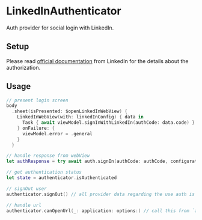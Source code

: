 # LinkedInAuthenticator

Auth provider for social login with LinkedIn.

## Setup
Please read [official documentation](https://learn.microsoft.com/en-us/linkedin/shared/authentication/authorization-code-flow?context=linkedin%2Fcontext&tabs=HTTPS1) from LinkedIn for the details about the authorization.

## Usage

```swift
// present login screen
body
  .sheet(isPresented: $openLinkedInWebView) {
    LinkedInWebView(with: linkedInConfig) { data in
      Task { await viewModel.signInWithLinkedIn(authCode: data.code) }
    } onFailure: {
      viewModel.error = .general
    }
  }

// handle response from webView
let authResponse = try await auth.signIn(authCode: authCode, configuration: linkedInConfig)

// get authentication status
let state = authenticator.isAuthenticated

// signOut user
authenticator.signOut() // all provider data regarding the use auth is cleared at this point

// handle url
authenticator.canOpenUrl(_: application: options:) // call this from `application:openURL:options:` in UIApplicationDelegate
```
